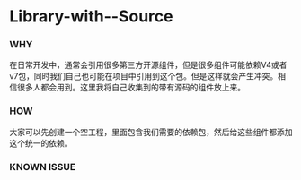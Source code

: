 # Library-with--Source

### WHY
在日常开发中，通常会引用很多第三方开源组件，但是很多组件可能依赖V4或者v7包，同时我们自己也可能在项目中引用到这个包。但是这样就会产生冲突。相信很多人都会用到。这里我将自己收集到的带有源码的组件放上来。


### HOW
大家可以先创建一个空工程，里面包含我们需要的依赖包，然后给这些组件都添加这个统一的依赖。

### KNOWN ISSUE
